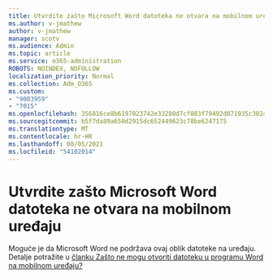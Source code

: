 ```yaml
---
title: Utvrdite zašto Microsoft Word datoteka ne otvara na mobilnom uređaju
ms.author: v-jmathew
author: v-jmathew
manager: scotv
ms.audience: Admin
ms.topic: article
ms.service: o365-administration
ROBOTS: NOINDEX, NOFOLLOW
localization_priority: Normal
ms.collection: Adm_O365
ms.custom:
- "9003959"
- "7015"
ms.openlocfilehash: 356816ce8b6197023742e33280d7cf883f79492d071935c3024ea0d136e2b790
ms.sourcegitcommit: b5f7da89a650d2915dc652449623c78be6247175
ms.translationtype: MT
ms.contentlocale: hr-HR
ms.lasthandoff: 08/05/2021
ms.locfileid: "54102014"
---
```

# <a name="determine-why-a-microsoft-word-file-doesnt-open-on-a-mobile-device"></a>Utvrdite zašto Microsoft Word datoteka ne otvara na mobilnom uređaju

Moguće je da Microsoft Word ne podržava ovaj oblik datoteke na uređaju. Detalje potražite u [članku Zašto ne mogu otvoriti datoteku u programu Word na mobilnom uređaju?](https://go.microsoft.com/fwlink/?linkid=2135663)
